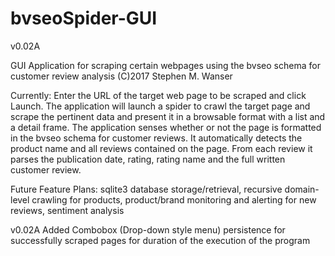 # bvseoSpider-GUI
v0.02A


GUI Application for scraping certain webpages using the bvseo schema for customer review analysis
(C)2017 Stephen M. Wanser

Currently:
Enter the URL of the target web page to be scraped and click Launch. The application will launch a spider to crawl the target page and scrape the pertinent data and present it in a browsable format with a list and a detail frame. The application senses whether or not the page is formatted in the bvseo schema for customer reviews. It automatically detects the product name and all reviews contained on the page. From each review it parses the publication date, rating, rating name and the full written customer review.

Future Feature Plans:
sqlite3 database storage/retrieval, recursive domain-level crawling for products, product/brand monitoring and alerting for new reviews, sentiment analysis

v0.02A
Added Combobox (Drop-down style menu) persistence for successfully scraped pages for duration of the execution of the program

